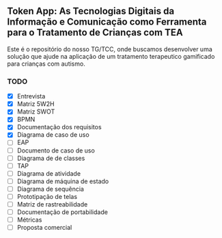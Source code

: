 ## Token App: As Tecnologias Digitais da Informação e Comunicação como Ferramenta para o Tratamento de Crianças com TEA

Este é o repositório do nosso TG/TCC, onde buscamos desenvolver uma solução que ajude na aplicação de um tratamento terapeutico gamificado para crianças com autismo.

### TODO
- [x] Entrevista
- [x] Matriz 5W2H
- [x] Matriz SWOT
- [x] BPMN
- [x] Documentação dos requisitos
- [x] Diagrama de caso de uso
- [ ] EAP
- [ ] Documento de caso de uso
- [ ] Diagrama de de classes
- [ ] TAP
- [ ] Diagrama de atividade
- [ ] Diagrama de máquina de estado
- [ ] Diagrama de sequência
- [ ] Prototipação de telas
- [ ] Matriz de rastreabilidade
- [ ] Documentação de portabilidade
- [ ] Métricas
- [ ] Proposta comercial